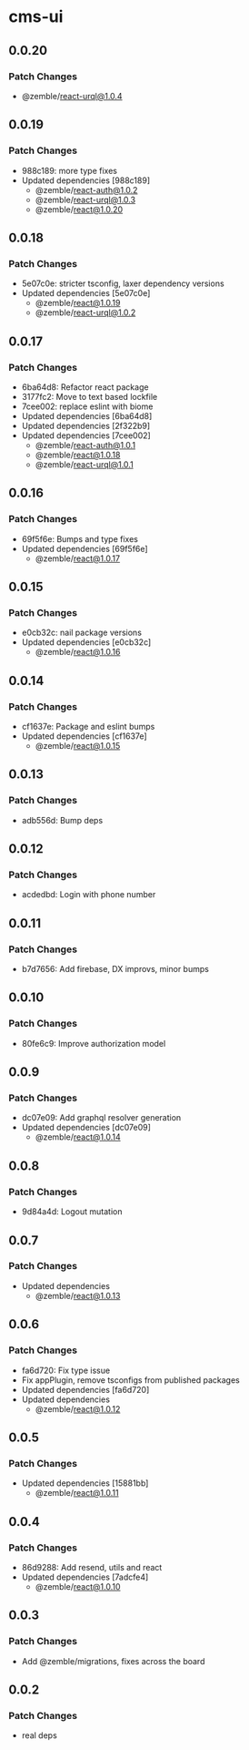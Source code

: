 # cms-ui

## 0.0.20

### Patch Changes

- @zemble/react-urql@1.0.4

## 0.0.19

### Patch Changes

- 988c189: more type fixes
- Updated dependencies [988c189]
  - @zemble/react-auth@1.0.2
  - @zemble/react-urql@1.0.3
  - @zemble/react@1.0.20

## 0.0.18

### Patch Changes

- 5e07c0e: stricter tsconfig, laxer dependency versions
- Updated dependencies [5e07c0e]
  - @zemble/react@1.0.19
  - @zemble/react-urql@1.0.2

## 0.0.17

### Patch Changes

- 6ba64d8: Refactor react package
- 3177fc2: Move to text based lockfile
- 7cee002: replace eslint with biome
- Updated dependencies [6ba64d8]
- Updated dependencies [2f322b9]
- Updated dependencies [7cee002]
  - @zemble/react-auth@1.0.1
  - @zemble/react@1.0.18
  - @zemble/react-urql@1.0.1

## 0.0.16

### Patch Changes

- 69f5f6e: Bumps and type fixes
- Updated dependencies [69f5f6e]
  - @zemble/react@1.0.17

## 0.0.15

### Patch Changes

- e0cb32c: nail package versions
- Updated dependencies [e0cb32c]
  - @zemble/react@1.0.16

## 0.0.14

### Patch Changes

- cf1637e: Package and eslint bumps
- Updated dependencies [cf1637e]
  - @zemble/react@1.0.15

## 0.0.13

### Patch Changes

- adb556d: Bump deps

## 0.0.12

### Patch Changes

- acdedbd: Login with phone number

## 0.0.11

### Patch Changes

- b7d7656: Add firebase, DX improvs, minor bumps

## 0.0.10

### Patch Changes

- 80fe6c9: Improve authorization model

## 0.0.9

### Patch Changes

- dc07e09: Add graphql resolver generation
- Updated dependencies [dc07e09]
  - @zemble/react@1.0.14

## 0.0.8

### Patch Changes

- 9d84a4d: Logout mutation

## 0.0.7

### Patch Changes

- Updated dependencies
  - @zemble/react@1.0.13

## 0.0.6

### Patch Changes

- fa6d720: Fix type issue
- Fix appPlugin, remove tsconfigs from published packages
- Updated dependencies [fa6d720]
- Updated dependencies
  - @zemble/react@1.0.12

## 0.0.5

### Patch Changes

- Updated dependencies [15881bb]
  - @zemble/react@1.0.11

## 0.0.4

### Patch Changes

- 86d9288: Add resend, utils and react
- Updated dependencies [7adcfe4]
  - @zemble/react@1.0.10

## 0.0.3

### Patch Changes

- Add @zemble/migrations, fixes across the board

## 0.0.2

### Patch Changes

- real deps
